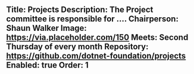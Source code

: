 Title: Projects
Description: The Project committee is responsible for ….
Chairperson: Shaun Walker
Image: https://via.placeholder.com/150
Meets: Second Thursday of every month
Repository: https://github.com/dotnet-foundation/projects
Enabled: true
Order: 1
---
